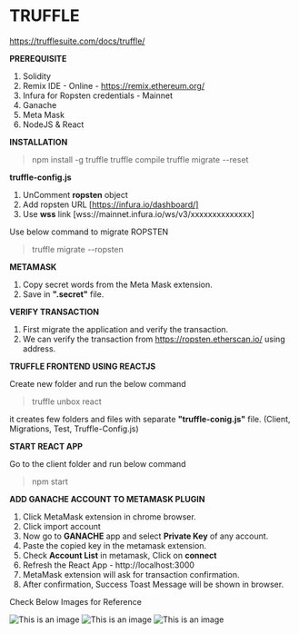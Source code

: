 # TRUFFLE

https://trufflesuite.com/docs/truffle/


**PREREQUISITE**

1. Solidity
2. Remix IDE - Online - https://remix.ethereum.org/
3. Infura for Ropsten credentials - Mainnet
4. Ganache
5. Meta Mask
6. NodeJS & React

**INSTALLATION**

> npm install -g truffle
> truffle compile
> truffle migrate --reset

**truffle-config.js**

1. UnComment **ropsten** object 
2. Add ropsten URL [https://infura.io/dashboard/]
3. Use **wss** link [wss://mainnet.infura.io/ws/v3/xxxxxxxxxxxxxx]

Use below command to migrate ROPSTEN
> truffle migrate --ropsten

**METAMASK**

1. Copy secret words from the Meta Mask extension. 
2. Save in **".secret"** file.

**VERIFY TRANSACTION**

1. First migrate the application and verify the transaction.
2. We can verify the transaction from https://ropsten.etherscan.io/ using address.

**TRUFFLE FRONTEND USING REACTJS**

Create new folder and run the below command
> truffle unbox react

it creates few folders and files with separate **"truffle-conig.js"** file. (Client, Migrations, Test, Truffle-Config.js)

**START REACT APP**

Go to the client folder and run below command
> npm start

**ADD GANACHE ACCOUNT TO METAMASK PLUGIN**

1. Click MetaMask extension in chrome browser.
2. Click import account
3. Now go to **GANACHE** app and select **Private Key** of any account.
4. Paste the copied key in the metamask extension.
5. Check **Account List** in metamask, Click on **connect**
6. Refresh the React App - http://localhost:3000
7. MetaMask extension will ask for transaction confirmation.
8. After confirmation, Success Toast Message will be shown in browser.

Check Below Images for Reference

![This is an image](https://i.ibb.co/fXYrphX/Screenshot-1.jpg)
![This is an image](https://i.ibb.co/R3mm8CL/Screenshot-2.jpg)
![This is an image](https://i.ibb.co/BwZtvg2/Screenshot-3.jpg)





